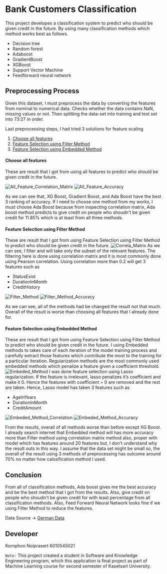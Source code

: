 # Bank Customers Classification
This project developes a classification system to predict who should be given credit in the future. By using many classification methods which method works best as follows.
- Decision tree
- Random forest
- Adaboost
- GradientBoost
- XGBoost
- Support Vector Machine
- Feedforward neural network 

## Preprocessing Process
Given this dataset, I must preprocess the data by converting the features from nominal to numerical data. Checks whether the data contains NaN, missing values or not. Then splitting the data-set into training and test set into 73:27 in order.

Last preprocessing steps, I had tried 3 solutions for feature scaling
1) [Choose all features](#Choose-all-features)
2) [Feature Selection using Filter Method](#Feature-Selection-using-Filter-Method)
3) [Feature Selection using Embedded Method](#Feature-Selection-using-Embedded-Method)

#### Choose all features
These are result that I got from using all features to predict who should be given credit in the future.

![All_Feature_Correlation_Matrix](image_result/all_features.jpg)
![All_Feature_Accuracy](image_result/all_feature_acc.jpg)

As we can see that, XG Boost, Gradient Boost, and Ada Boost have the best 3 ranking of accuracy. If I need to choose one method from my works, I must choose Ada Boost because from inspecting correlation matrix, Ada boost method predicts to give credit on people who shoudn't be given credit for 11.85% which is at least from all three methods.

#### Feature Selection using Filter Method
These are result that I got from using Feature Selection using Filter Method to predict who should be given credit in the future.
![Correla_Matrix](image_result/correla_matrix.JPG)
As we can see, I filter and will take only the subset of the relevant features. The filtering here is done using correlation matrix and it is most commonly done using Pearson correlation. Using correlation more than 0.2 will get 3 features such as
- StatusExist
- DurationInMonth    
- CreditHistory

![Filter_Method](image_result/filter_method.JPG)
![Filter_Method_Accuracy](image_result/filter_method_acc.JPG)

As we can see, all of the methods had be changed the result not that much. Overall of the result is worse than choosing all features that I already done for.

#### Feature Selection using Embedded Method
These are result that I got from using Feature Selection using Filter Method to predict who should be given credit in the future.
I using Embedded methods to takes care of each iteration of the model training process and carefully extract those features which contribute the most to the training for a particular iteration. Regularization methods are the most commonly used embedded methods which penalize a feature given a coefficient threshold.
![Embeded_Method](image_result/embeded_method.JPG)
I was done feature selection using Lasso regularization. If the feature is irrelevant, lasso penalizes it’s coefficient and make it 0. Hence the features with coefficient = 0 are removed and the rest are taken. Hence, Lasso model has taken 3 features such as
- AgeInYears
- DurationInMonth
- CreditAmount

![Embeded_Method_Correlation](image_result/embedded_method_cor.JPG)
![Embeded_Method_Accuracy](image_result/embedded_acc.JPG)

From the results, overall of all methods worse than before except XG Boost. I already search internet that Embedded method will has more accuracy more than Filter method using correlation matrix method also, proper with model which has features around 20 features but, I don't understand why the result outs in this way.
I assume that the data set might be small so, the overall of the result using 3 methods of preprocessing has outcome around 70% no matter how calssification method I used. 

## Conclusion
From all of classification methods, Ada boost gives me the best accuracy and be the best method that I got from the results. Also, give credit on people who shoudn't be given credit for with least percentage from all classification methods.
Also, Feed Forward Neural Network looks fine if we using Filter Method to reduce the features.

Data Source -> [German Data](https://archive.ics.uci.edu/ml/datasets/statlog+(german+credit+data))

## Developer
Kornphon    Noiprasert  6010545021 

`Note:` This project created a student in Software and Knowledge Engineering program, which this application is final project as part of Machine Learning course for second semester of Kasetsart University.